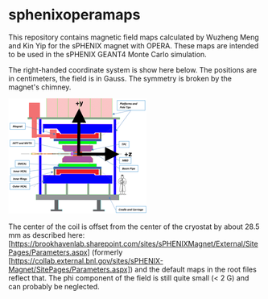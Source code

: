 # sphenixoperamaps

This repository contains magnetic field maps calculated by Wuzheng Meng and Kin Yip for the sPHENIX magnet with OPERA.  These maps are intended to be used in the sPHENIX GEANT4 Monte Carlo simulation.

The right-handed coordinate system is show here below.  The positions are in centimeters, the field is in Gauss.  The symmetry is broken by the magnet's chimney.  

![sPHENIX Coordinate System](coordinate_system.png)

The center of the coil is offset from the center of the cryostat by about 28.5 mm as described here: [https://brookhavenlab.sharepoint.com/sites/sPHENIXMagnet/External/SitePages/Parameters.aspx] (formerly [https://collab.external.bnl.gov/sites/sPHENIX-Magnet/SitePages/Parameters.aspx]) and the default maps in the root files reflect that.  The phi component of the field is still quite small (< 2 G) and can probably be neglected.
